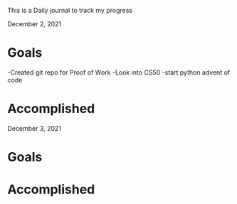 This is a Daily journal to track my progress

December 2, 2021

# Goals
-Created git repo for Proof of Work
-Look into CS50
-start python advent of code
# Accomplished


December 3, 2021

# Goals

# Accomplished